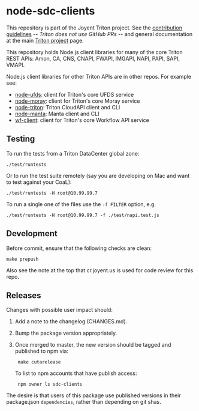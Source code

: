 <!--
    This Source Code Form is subject to the terms of the Mozilla Public
    License, v. 2.0. If a copy of the MPL was not distributed with this
    file, You can obtain one at http://mozilla.org/MPL/2.0/.
-->

<!--
    Copyright (c) 2016, Joyent, Inc.
-->

# node-sdc-clients

This repository is part of the Joyent Triton project. See the [contribution
guidelines](https://github.com/joyent/triton/blob/master/CONTRIBUTING.md) --
*Triton does not use GitHub PRs* -- and general documentation at the main
[Triton project](https://github.com/joyent/triton) page.

This repository holds Node.js client libraries for many of the core Triton REST APIs:
Amon, CA, CNS, CNAPI, FWAPI, IMGAPI, NAPI, PAPI, SAPI, VMAPI.

Node.js client libraries for other Triton APIs are in other repos. For example see:
- [node-ufds](https://github.com/joyent/node-ufds): client for Triton's core UFDS service
- [node-moray](https://github.com/joyent/node-moray): client for Triton's core Moray service
- [node-triton](https://github.com/joyent/node-triton): Triton CloudAPI client and CLI
- [node-manta](https://github.com/joyent/node-manta): Manta client and CLI
- [wf-client](https://github.com/joyent/sdc-wf-client): client for Triton's core
  Workflow API service


## Testing

To run the tests from a Triton DataCenter global zone:

    ./test/runtests

Or to run the test suite remotely (say you are developing on Mac and want to test
against your CoaL):

    ./test/runtests -H root@10.99.99.7

To run a single one of the files use the `-f FILTER` option, e.g.

    ./test/runtests -H root@10.99.99.7 -f ./test/napi.test.js


## Development

Before commit, ensure that the following checks are clean:

    make prepush

Also see the note at the top that cr.joyent.us is used for code review for
this repo.


## Releases

Changes with possible user impact should:

1. Add a note to the changelog (CHANGES.md).
2. Bump the package version appropriately.
3. Once merged to master, the new version should be tagged and published to npm
   via:

        make cutarelease

   To list to npm accounts that have publish access:

        npm owner ls sdc-clients

The desire is that users of this package use published versions in their
package.json `dependencies`, rather than depending on git shas.
